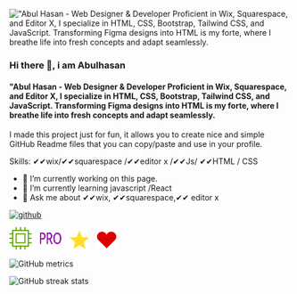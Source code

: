 !["Abul Hasan - Web Designer & Developer Proficient in Wix, Squarespace, and Editor X, I specialize in HTML, CSS, Bootstrap, Tailwind CSS, and JavaScript. Transforming Figma designs into HTML is my forte, where I breathe life into fresh concepts and adapt seamlessly. ](https://scontent.fdac138-2.fna.fbcdn.net/v/t39.30808-6/369609730_1740297866402863_2112427588873006317_n.jpg?stp=dst-jpg_s960x960&_nc_cat=105&ccb=1-7&_nc_sid=e3f864&_nc_eui2=AeHEJfbEKHiutCORL34FlII3Ez7a8k6t60oTPtryTq3rSozvp4WMY5iF-29zTj4OW5LKNiZoIyT0pMWJBASgV3Ku&_nc_ohc=bK2pCGnx-eIAX9riUkD&_nc_ht=scontent.fdac138-2.fna&oh=00_AfBlm6fYkKz2dSDA07wu_2q_a9Wr8yq3vlUzwjgXXGHAug&oe=64EDD741)

### Hi there 👋, i am Abulhasan 
#### "Abul Hasan - Web Designer & Developer Proficient in Wix, Squarespace, and Editor X, I specialize in HTML, CSS, Bootstrap, Tailwind CSS, and JavaScript. Transforming Figma designs into HTML is my forte, where I breathe life into fresh concepts and adapt seamlessly. 
I made this project just for fun, it allows you to create nice and simple GitHub Readme files that you can copy/paste and use in your profile.

Skills: ✔✔wix/✔✔squarespace /✔✔editor x /✔✔Js/ ✔✔HTML / CSS

- 🔭 I’m currently working on this page. 
- 🌱 I’m currently learning javascript /React  
- 💬 Ask me about ✔✔wix, ✔✔squarespace,✔✔ editor x  


[<img src='https://cdn.jsdelivr.net/npm/simple-icons@3.0.1/icons/github.svg' alt='github' height='40'>](https://github.com/abulhasan20849)  

<a href='https://docs.github.com/en/developers'><img src='https://raw.githubusercontent.com/acervenky/animated-github-badges/master/assets/devbadge.gif' width='40' height='40'></a> <a href='https://github.com/pricing'><img src='https://raw.githubusercontent.com/acervenky/animated-github-badges/master/assets/pro.gif' width='40' height='40'></a> <a href='https://stars.github.com/'><img src='https://raw.githubusercontent.com/acervenky/animated-github-badges/master/assets/starbadge.gif' width='35' height='35'></a> <a href='https://docs.github.com/en/github/supporting-the-open-source-community-with-github-sponsors'><img src='https://raw.githubusercontent.com/acervenky/animated-github-badges/master/assets/sponsorbadge.gif' width='35' height='35'></a> 

![GitHub metrics](https://metrics.lecoq.io/abulhasan20849)  

![GitHub streak stats](https://streak-stats.demolab.com/?user=abulhasan20849)  

